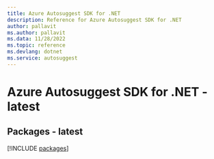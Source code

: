 ```yaml
---
title: Azure Autosuggest SDK for .NET
description: Reference for Azure Autosuggest SDK for .NET
author: pallavit
ms.author: pallavit
ms.data: 11/28/2022
ms.topic: reference
ms.devlang: dotnet
ms.service: autosuggest
---
```

# Azure Autosuggest SDK for .NET - latest
## Packages - latest
[!INCLUDE [packages](autosuggest-index.md)]